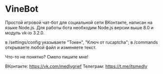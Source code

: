 # VineBot

Простой игровой чат-бот для социальной сети ВКонтакте, написан на языке Node.js. Для работы бота необходим Node.js версии выше 8.0 и модуль vk-io 3.2.0.

в /settings/config указываете "Токен", "Ключ от rucaptcha";
в /commands открываете любой файл и изменяете текст.

Что-то не понятно? Смело пишите мне!

ВКонтакте: https://vk.com/medlygrief Телеграм: https://t.me/itsmedly
